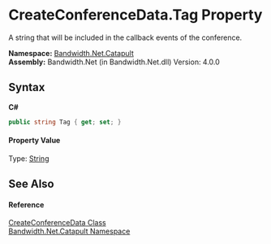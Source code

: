 ﻿# CreateConferenceData.Tag Property 
 

A string that will be included in the callback events of the conference.

**Namespace:**&nbsp;<a href ="N_Bandwidth_Net_Catapult.md">Bandwidth.Net.Catapult</a><br />**Assembly:**&nbsp;Bandwidth.Net (in Bandwidth.Net.dll) Version: 4.0.0

## Syntax

**C#**<br />
``` C#
public string Tag { get; set; }
```


#### Property Value
Type: <a href="http://msdn2.microsoft.com/en-us/library/s1wwdcbf" target="_blank">String</a>

## See Also


#### Reference
<a href ="T_Bandwidth_Net_Catapult_CreateConferenceData.md">CreateConferenceData Class</a><br /><a href ="N_Bandwidth_Net_Catapult.md">Bandwidth.Net.Catapult Namespace</a><br />